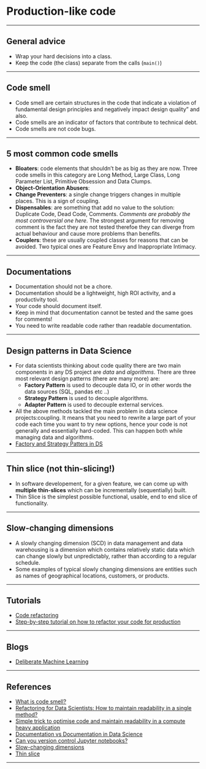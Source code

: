 # Production-like code
***

## General advice
- Wrap your hard decisions into a class.
- Keep the code (the class) separate from the calls (`main()`)
***

## Code smell
- Code smell are certain structures in the code that indicate a violation of fundamental design principles and negatively impact design quality” and also.
-  Code smells are an indicator of factors that contribute to technical debt.
- Code smells are not code bugs.
***

## 5 most common code smells
- **Bloaters**: code elements that shouldn’t be as big as they are now. Three code smells in this category are Long Method, Large Class, Long Parameter List, Primitive Obsession and Data Clumps.
- **Object-Orientation Abusers**:
- **Change Preventers**: a single change triggers changes in multiple places. This is a sign of coupling.
- **Dispensables**: are something that add no value to the solution: Duplicate Code, Dead Code, Comments. *Comments are probably the most controversial one here*. The strongest argument for removing comment is the fact they are not tested therefoe they can diverge from actual behaviour and cause more problems than benefits.
- **Couplers**: these are usually coupled classes for reasons that can be avoided. Two typical ones are Feature Envy and Inappropriate Intimacy. 
***

## Documentations
- Documentation should not be a chore.
- Documentation should be a lightweight, high ROI activity, and a productivity tool.
- Your code should document itself. 
- Keep in mind that documentation cannot be tested and the same goes for comments!
- You need to write readable code rather than readable documentation. 
***

## Design patterns in Data Science
- For data scientists thinking about code quality there are two main components in any DS project are *data* and *algorithms*.
There are three most relevant design patterns (there are many more) are: 
    - **Factory Pattern** is used to decouple data IO, or in other words the data sources (SQL, pandas etc ..)
    - **Strategy Pattern** is used to decouple algorithms.
    - **Adapter Pattern** is used to decouple external services.
- All the above methods tackled the main problem in data science projects:coupling. It means that you need to rewrite a large part of your code each time you want to try new options, hence your code is not generally and essentially hard-coded. This can happen both while managing data and  algorithms.
- [Factory and Strategy Patters in DS](https://github.com/kyaiooiayk/Awesome-Python-Programming-Notes/blob/main/tutorials/Design_And_Architecture_Patterns/tutorials/Factory%20and%20Strategy%20Patterns%20in%20DS.ipynb)
***

## Thin slice (not thin-slicing!)
- In software developement, for a given feature, we can come up with **multiple thin-slices** which can be incrementally (sequentially) built. 
- Thin Slice is the simplest possible functional, usable, end to end slice of functionality.
***

## Slow-changing dimensions
- A slowly changing dimension (SCD) in data management and data warehousing is a dimension which contains relatively static data which can change slowly but unpredictably, rather than according to a regular schedule.
- Some examples of typical slowly changing dimensions are entities such as names of geographical locations, customers, or products.
***

## Tutorials
- [Code refactoring](https://github.com/kyaiooiayk/Awesome-Python-Programming-Notes/blob/main/tutorials/Production-grade%20code/Code%20refactoring.ipynb)
- [Step-by-step tutorial on how to refactor your code for production](https://github.com/xLaszlo/CQ4DS-notebook-sklearn-refactoring-exercise/tree/master)
***

## Blogs
- [Deliberate Machine Learning](https://laszlo.substack.com)
***

## References
- [What is code smell?](https://laszlo.substack.com/p/what-is-a-code-smell-and-what-can)
- [Refactoring for Data Scientists: How to maintain readability in a single method?](https://laszlo.substack.com/p/refactoring-for-data-scientists-how)
- [Simple trick to optimise code and maintain readability in a compute heavy application](https://laszlo.substack.com/p/simple-trick-to-optimise-code-and)
- [Documentation vs Documentation in Data Science](https://laszlo.substack.com/p/documentation-vs-documentation-in)
- [Can you version control Jupyter notebooks?](https://laszlo.substack.com/p/can-you-version-control-jupyter-notebooks)
- [Slow-changing dimensions](https://en.wikipedia.org/wiki/Slowly_changing_dimension)
- [Thin slice](https://blog.xnsio.com/2009/05/03/thin-slice/)
***